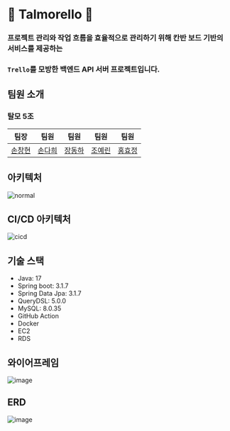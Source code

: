 # :panda_face: Talmorello :panda_face:
### 프로젝트 관리와 작업 흐름을 효율적으로 관리하기 위해 칸반 보드 기반의 서비스를 제공하는
### `Trello`를 모방한 백엔드 API 서버 프로젝트입니다.

## 팀원 소개
### 탈모 5조
|팀장|팀원|팀원|팀원|팀원|
|:---:|:---:|:---:|:---:|:---:|
|[손창현](https://github.com/mistarson)|[손다희](https://github.com/sxxdxh2)|[장동하](https://github.com/wkdehdgk159)|[조예린](https://github.com/rinyejo)|[홍효정](https://github.com/dearel4416)|

## 아키텍처
![normal](https://github.com/talmo5/talmorello/assets/40788498/819db46e-a5f1-45d1-af0b-e4ebe1683a24)

## CI/CD 아키텍처
![cicd](https://github.com/talmo5/talmorello/assets/40788498/1f4bd3fb-92b4-401a-82d8-ea3fcc54276a)

## 기술 스택
- Java: 17
- Spring boot: 3.1.7
- Spring Data Jpa: 3.1.7
- QueryDSL: 5.0.0
- MySQL: 8.0.35
- GitHub Action
- Docker
- EC2
- RDS

## 와이어프레임
![image](https://github.com/talmo5/talmorello/assets/40788498/fba05d1b-5cce-4d11-8467-ddd97474290e)

## ERD
![image](https://github.com/talmo5/talmorello/assets/40788498/86a56299-592f-4229-bbcf-282f87ce9f4f)




